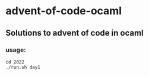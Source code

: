# advent-of-code-ocaml
## Solutions to advent of code in ocaml

### usage: 
    cd 2022
    ./run.sh day1

